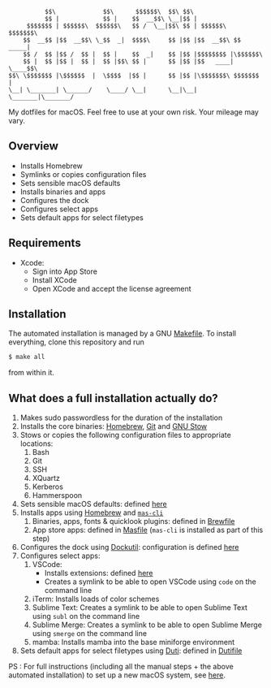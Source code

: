 


              $$\             $$\      $$$$$$\  $$\ $$\                     
              $$ |            $$ |    $$  __$$\ \__|$$ |                    
         $$$$$$$ | $$$$$$\  $$$$$$\   $$ /  \__|$$\ $$ | $$$$$$\   $$$$$$$\ 
        $$  __$$ |$$  __$$\ \_$$  _|  $$$$\     $$ |$$ |$$  __$$\ $$  _____|
        $$ /  $$ |$$ /  $$ |  $$ |    $$  _|    $$ |$$ |$$$$$$$$ |\$$$$$$\  
        $$ |  $$ |$$ |  $$ |  $$ |$$\ $$ |      $$ |$$ |$$   ____| \____$$\ 
    $$\ \$$$$$$$ |\$$$$$$  |  \$$$$  |$$ |      $$ |$$ |\$$$$$$$\ $$$$$$$  |
    \__| \_______| \______/    \____/ \__|      \__|\__| \_______|\_______/ 
                                                                            
                                                                                                                                
My dotfiles for macOS. Feel free to use at your own risk. Your mileage may vary.

## Overview
* Installs Homebrew
* Symlinks or copies configuration files
* Sets sensible macOS defaults
* Installs binaries and apps
* Configures the dock
* Configures select apps
* Sets default apps for select filetypes

## Requirements
* Xcode:
   - Sign into App Store
   - Install XCode
   - Open XCode and accept the license agreement
   

## Installation
The automated installation is managed by a GNU [Makefile](Makefile). To install everything, clone this repository and run 
```bash
$ make all
```
from within it.

## What does a full installation actually do?
1. Makes sudo passwordless for the duration of the installation
2. Installs the core binaries: [Homebrew](https://brew.sh/), [Git](https://git-scm.com/) and [GNU Stow](https://www.gnu.org/software/stow/)
3. Stows or copies the following configuration files to appropriate locations:
   1. Bash
   2. Git
   3. SSH
   4. XQuartz
   5. Kerberos
   6. Hammerspoon
4. Sets sensible macOS defaults: defined [here](macos/defaults.sh)
5. Installs apps using [Homebrew](https://brew.sh/) and [`mas-cli`](https://github.com/mas-cli/mas)
   1. Binaries, apps, fonts & quicklook plugins: defined in [Brewfile](homebrew/Brewfile)
   2. App store apps: defined in [Masfile](homebrew/Masfile) (`mas-cli` is installed as part of this step)
6. Configures the dock using [Dockutil](https://github.com/kcrawford/dockutil): configuration is defined [here](macos/dock.sh)
7. Configures select apps:    
   1. VSCode:
      * Installs extensions: defined [here](apps/vscode/vscode-extensions.list) 
      * Creates a symlink to be able to open VSCode using `code` on the command line
   2. iTerm: Installs loads of color schemes
   3. Sublime Text: Creates a symlink to be able to open Sublime Text using `subl` on the command line
   4. Sublime Merge: Creates a symlink to be able to open Sublime Merge using `smerge` on the command line
   5. mamba: Installs mamba into the base miniforge environment
8.  Sets default apps for select filetypes using [Duti](https://github.com/moretension/duti): defined in [Dutifile](duti/Dutifile)

 
PS : For full instructions (including all the manual steps + the above automated installation) to set up a new macOS system, see [here](instructions/setup.md).

